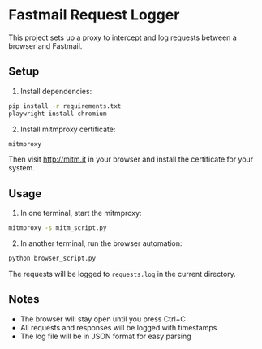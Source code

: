 # Fastmail Request Logger

This project sets up a proxy to intercept and log requests between a browser and Fastmail.

## Setup

1. Install dependencies:
```bash
pip install -r requirements.txt
playwright install chromium
```

2. Install mitmproxy certificate:
```bash
mitmproxy
```
Then visit http://mitm.it in your browser and install the certificate for your system.

## Usage

1. In one terminal, start the mitmproxy:
```bash
mitmproxy -s mitm_script.py
```

2. In another terminal, run the browser automation:
```bash
python browser_script.py
```

The requests will be logged to `requests.log` in the current directory.

## Notes

- The browser will stay open until you press Ctrl+C
- All requests and responses will be logged with timestamps
- The log file will be in JSON format for easy parsing 